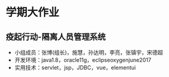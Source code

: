 # 学期大作业
## 疫起行动-隔离人员管理系统
- 小组成员：张博(组长)，施慧，孙达明，李亮，张镇宇，宋德超
- 开发环境：java1.8，oracle11g，eclipseoxygenjune2017
- 实用技术：servlet，jsp，JDBC，vue，elementui